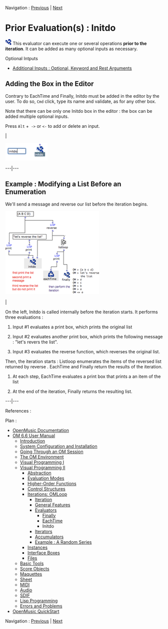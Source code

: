 
Navigation : [Previous](Eachtime "page précédente\(EachTime\)") |
[Next](LoopIterators "Next\(Iterators\)")

# Prior Evaluation(s) : Initdo

![](../res/finally_icon.png) This evaluator can execute one or several
operations **prior to the iteration**. It can be added as many optional inputs
as necessary.

Optional Intputs

  * [Additional Inputs : Optional, Keyword and Rest Arguments](AdditionalInputs)

## Adding the Box in the Editor

Contrary to EachTime and Finally, Initdo must be added in the editor by the
user. To do so, `Cmd` click, type its name and validate, as for any other box.

Note that there can be only one Initdo box in the editor : the box can be
added multiple optional inputs.

Press `Alt` +` ->` or `<-` to add or delete an input.

|

![](../res/addinitdo.png)  
  
---|---  
  
## Example : Modifying a List Before an Enumeration

We'll send a message and reverse our list before the iteration begins.

![](../res/initdoexample1.png)

|

On the left, Initdo is called internally before the iteration starts. It
performs three evaluations :

  1. Input #1 evaluates a  print box, which prints the original list

  2. Input #2 evaluates another print box, which prints the following message : "let's revers the list".

  3. Input #3 evaluates the  reverse function, which reverses the original list.

Then, the iteration starts : Listloop enumerates the items of the reversed
list returned by  reverse . EachTime and Finally return the results of the
iteration.

  1. At each step, EachTime evaluates a  print box that prints a an item of the list

  2. At the end of the iteration, Finally returns the resulting list.

  
  
---|---  
  
References :

Plan :

  * [OpenMusic Documentation](OM-Documentation)
  * [OM 6.6 User Manual](OM-User-Manual)
    * [Introduction](00-Sommaire)
    * [System Configuration and Installation](Installation)
    * [Going Through an OM Session](Goingthrough)
    * [The OM Environment](Environment)
    * [Visual Programming I](BasicVisualProgramming)
    * [Visual Programming II](AdvancedVisualProgramming)
      * [Abstraction](Abstraction)
      * [Evaluation Modes](EvalModes)
      * [Higher-Order Functions](HighOrder)
      * [Control Structures](Control)
      * [Iterations: OMLoop](OMLoop)
        * [Iteration](LoopIntro)
        * [General Features](LoopGeneral)
        * [Evaluators](LoopEvaluators)
          * [Finally](Finally)
          * [EachTime](Eachtime)
          * Initdo
        * [Iterators](LoopIterators)
        * [Accumulators](LoopAccumulators)
        * [Example : A Random Series](LoopExample)
      * [Instances](Instances)
      * [Interface Boxes](InterfaceBoxes)
      * [Files](Files)
    * [Basic Tools](BasicObjects)
    * [Score Objects](ScoreObjects)
    * [Maquettes](Maquettes)
    * [Sheet](Sheet)
    * [MIDI](MIDI)
    * [Audio](Audio)
    * [SDIF](SDIF)
    * [Lisp Programming](Lisp)
    * [Errors and Problems](errors)
  * [OpenMusic QuickStart](QuickStart-Chapters)

Navigation : [Previous](Eachtime "page précédente\(EachTime\)") |
[Next](LoopIterators "Next\(Iterators\)")

